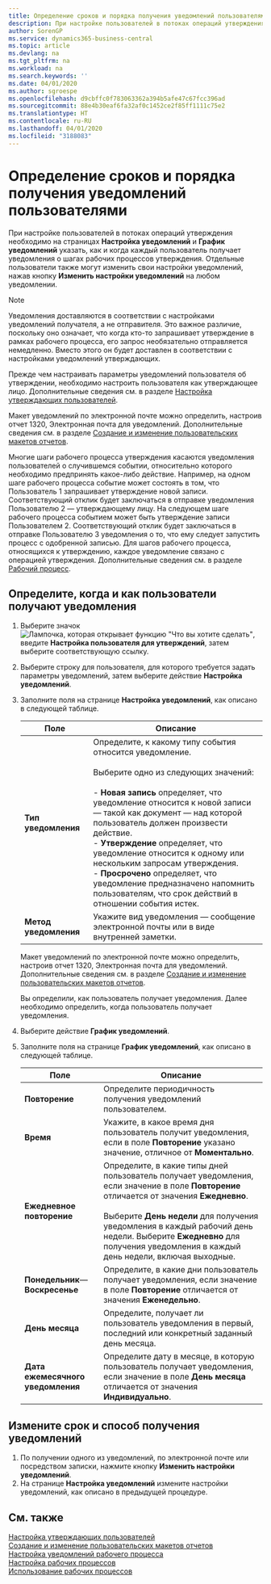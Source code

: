 ```yaml
---
title: Определение сроков и порядка получения уведомлений пользователями | Документация Майкрософт
description: При настройке пользователей в потоках операций утверждения необходимо на страницах "Настройка уведомлений" и "График уведомлений" указать, как и когда каждый пользователь получает уведомления о шагах рабочих процессов утверждения. Отдельные пользователи также могут изменить свои настройки уведомлений, нажав кнопку Изменить настройки уведомлений на любом уведомлении.
author: SorenGP
ms.service: dynamics365-business-central
ms.topic: article
ms.devlang: na
ms.tgt_pltfrm: na
ms.workload: na
ms.search.keywords: ''
ms.date: 04/01/2020
ms.author: sgroespe
ms.openlocfilehash: d9cbffc0f783063362a394b5afe47c67fcc396ad
ms.sourcegitcommit: 88e4b30eaf6fa32af0c1452ce2f85ff1111c75e2
ms.translationtype: HT
ms.contentlocale: ru-RU
ms.lasthandoff: 04/01/2020
ms.locfileid: "3188083"
---
```

# <a name="specify-when-and-how-to-receive-notifications"></a>Определение сроков и порядка получения уведомлений пользователями
При настройке пользователей в потоках операций утверждения необходимо на страницах **Настройка уведомлений** и **График уведомлений** указать, как и когда каждый пользователь получает уведомления о шагах рабочих процессов утверждения. Отдельные пользователи также могут изменить свои настройки уведомлений, нажав кнопку **Изменить настройки уведомлений** на любом уведомлении.  

> [!NOTE]
> Уведомления доставляются в соответствии с настройками уведомлений получателя, а не отправителя. Это важное различие, поскольку оно означает, что когда кто-то запрашивает утверждение в рамках рабочего процесса, его запрос необязательно отправляется немедленно. Вместо этого он будет доставлен в соответствии с настройками уведомлений утверждающих. 

 Прежде чем настраивать параметры уведомлений пользователя об утверждении, необходимо настроить пользователя как утверждающее лицо. Дополнительные сведения см. в разделе [Настройка утверждающих пользователей](across-how-to-set-up-approval-users.md).  

 Макет уведомлений по электронной почте можно определить, настроив отчет 1320, Электронная почта для уведомлений. Дополнительные сведения см. в разделе [Создание и изменение пользовательских макетов отчетов](ui-how-create-custom-report-layout.md).  

 Многие шаги рабочего процесса утверждения касаются уведомления пользователей о случившемся событии, относительно которого необходимо предпринять какое-либо действие. Например, на одном шаге рабочего процесса событие может состоять в том, что Пользователь 1 запрашивает утверждение новой записи. Соответствующий отклик будет заключаться в отправке уведомления Пользователю 2 — утверждающему лицу. На следующем шаге рабочего процесса событием может быть утверждение записи Пользователем 2. Соответствующий отклик будет заключаться в отправке Пользователю 3 уведомления о то, что ему следует запустить процесс с одобренной записью. Для шагов рабочего процесса, относящихся к утверждению, каждое уведомление связано с операцией утверждения. Дополнительные сведения см. в разделе [Рабочий процесс](across-workflow.md).  

## <a name="specify-when-and-how-users-receive-notifications"></a>Определите, когда и как пользователи получают уведомления  

1.  Выберите значок ![Лампочка, которая открывает функцию "Что вы хотите сделать"](media/ui-search/search_small.png "Что вы хотите сделать"), введите **Настройка пользователя для утверждений**, затем выберите соответствующую ссылку.  
2.  Выберите строку для пользователя, для которого требуется задать параметры уведомлений, затем выберите действие **Настройка уведомлений**.  
3.  Заполните поля на странице **Настройка уведомлений**, как описано в следующей таблице.  

    |Поле|Описание|  
    |---------------------------------|---------------------------------------|  
    |**Тип уведомления**|Определите, к какому типу события относится уведомление.<br /><br /> Выберите одно из следующих значений:<br /><br /> -   **Новая запись** определяет, что уведомление относится к новой записи — такой как документ — над которой пользователь должен произвести действие.<br />-   **Утверждение** определяет, что уведомление относится к одному или нескольким запросам утверждения.<br />-   **Просрочено** определяет, что уведомление предназначено напомнить пользователям, что срок действий в отношении события истек.|  
    |**Метод уведомления**|Укажите вид уведомления — сообщение электронной почты или в виде внутренней заметки.|

    Макет уведомлений по электронной почте можно определить, настроив отчет 1320, Электронная почта для уведомлений. Дополнительные сведения см. в разделе [Создание и изменение пользовательских макетов отчетов](ui-how-create-custom-report-layout.md).

    Вы определили, как пользователь получает уведомления. Далее необходимо определить, когда пользователь получает уведомления.  

4.  Выберите действие **График уведомлений**.  
5.  Заполните поля на странице **График уведомлений**, как описано в следующей таблице.  

    |Поле|Описание|  
    |---------------------------------|---------------------------------------|  
    |**Повторение**|Определите периодичность получения уведомлений пользователем.|  
    |**Время**|Укажите, в какое время дня пользователь получит уведомления, если в поле **Повторение** указано значение, отличное от **Моментально**.|  
    |**Ежедневное повторение**|Определите, в какие типы дней пользователь получает уведомления, если значение в поле **Повторение** отличается от значения **Ежедневно**.<br /><br /> Выберите **День недели** для получения уведомления в каждый рабочий день недели. Выберите **Ежедневно** для получения уведомления в каждый день недели, включая выходные.|  
    |**Понедельник**— **Воскресенье**|Определите, в какие дни пользователь получает уведомления, если значение в поле **Повторение** отличается от значения **Еженедельно**.|  
    |**День месяца**|Определите, получает ли пользователь уведомления в первый, последний или конкретный заданный день месяца.|  
    |**Дата ежемесячного уведомления**|Определите дату в месяце, в которую пользователь получает уведомления, если значение в поле **День месяца** отличается от значения **Индивидуально**.|  

## <a name="change-when-and-how-you-receive-notifications"></a>Измените срок и способ получения уведомлений  
1.  По получении одного из уведомлений, по электронной почте или посредством записки, нажмите кнопку **Изменить настройки уведомлений**.  
2.  На странице **Настройка уведомлений** измените настройки уведомлений, как описано в предыдущей процедуре.  

## <a name="see-also"></a>См. также  
 [Настройка утверждающих пользователей](across-how-to-set-up-approval-users.md)   
 [Создание и изменение пользовательских макетов отчетов](ui-how-create-custom-report-layout.md)   
 [Настройка уведомлений рабочего процесса](across-setting-up-workflow-notifications.md)   
 [Настройка рабочих процессов](across-set-up-workflows.md)   
 [Использование рабочих процессов](across-use-workflows.md)
